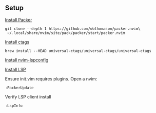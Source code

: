 ## Setup

[Install Packer](https://github.com/wbthomason/packer.nvim)

```
git clone --depth 1 https://github.com/wbthomason/packer.nvim\
 ~/.local/share/nvim/site/pack/packer/start/packer.nvim
```

[Install ctags](https://github.com/universal-ctags/ctags)

```
brew install --HEAD universal-ctags/universal-ctags/universal-ctags
```

[Install nvim-lspconfig](https://github.com/neovim/nvim-lspconfig)

[Install LSP](https://github.com/neovim/nvim-lspconfig/blob/master/doc/server_configurations.md)

Ensure init.vim requires plugins. Open a nvim:

```
:PackerUpdate
```

Verify LSP client install
```
:LspInfo
```
